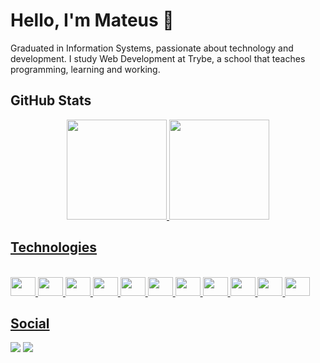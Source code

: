 # Hello, I'm Mateus 👋
Graduated in Information Systems, passionate about technology and development. I study Web Development at Trybe, a school that teaches programming, learning and working.
<!--
**mateusmsf94/mateusmsf94** is a ✨ _special_ ✨ repository because its `README.md` (this file) appears on your GitHub profile.

Here are some ideas to get you started:

- 🔭 I’m currently working on ...
- 🌱 I’m currently learning ...
- 👯 I’m looking to collaborate on ...
- 🤔 I’m looking for help with ...
- 💬 Ask me about ...
- 📫 How to reach me: ...
- 😄 Pronouns: ...
- ⚡ Fun fact: ...
-->
## GitHub Stats
<div align="center">
  <a href="https://github.com/mateusmsf94">
  <img height="160em" src="https://github-readme-stats.vercel.app/api?username=mateusmsf94&show_icons=true&theme=dracula&include_all_commits=true&count_private=true"/>
  <img height="160em" src="https://github-readme-stats.vercel.app/api/top-langs/?username=mateusmsf94&layout=compact&langs_count=7&theme=dracula"/>
</div>

## Technologies
<div style="display: inline_block"><br>
    <img height="30" width="40" src="https://cdn.jsdelivr.net/gh/devicons/devicon/icons/docker/docker-original.svg" />
    <img height="30" width="40" src="https://cdn.jsdelivr.net/gh/devicons/devicon/icons/express/express-original.svg" />
    <img height="30" width="40" src="https://cdn.jsdelivr.net/gh/devicons/devicon/icons/github/github-original.svg" />
    <img height="30" width="40" src="https://cdn.jsdelivr.net/gh/devicons/devicon/icons/javascript/javascript-original.svg" />
    <img height="30" width="40" src="https://cdn.jsdelivr.net/gh/devicons/devicon/icons/linux/linux-original.svg" />
    <img height="30" width="40" src="https://cdn.jsdelivr.net/gh/devicons/devicon/icons/mysql/mysql-original.svg" />
    <img height="30" width="40" src="https://cdn.jsdelivr.net/gh/devicons/devicon/icons/nodejs/nodejs-original-wordmark.svg" />    
    <img height="30" width="40" src="https://cdn.jsdelivr.net/gh/devicons/devicon/icons/python/python-original.svg" />
    <img height="30" width="40" src="https://cdn.jsdelivr.net/gh/devicons/devicon/icons/react/react-original.svg" />
    <img height="30" width="40" src="https://cdn.jsdelivr.net/gh/devicons/devicon/icons/ruby/ruby-original.svg" />
    <img height="30" width="40" src="https://cdn.jsdelivr.net/gh/devicons/devicon/icons/rails/rails-plain-wordmark.svg" />
</div>

## Social
  <div>
  <a href="https://www.linkedin.com/in/mateusmsf" target="_blank"><img src="https://img.shields.io/badge/-LinkedIn-%230077B5?style=for-the-badge&logo=linkedin&logoColor=white" target="_blank"></a>
  <a href = "mailto:mateusmelosf@gmail.com"><img src="https://img.shields.io/badge/-Gmail-%23333?style=for-the-badge&logo=gmail&logoColor=white" target="_blank"></a>
  
  
  
  </div>
